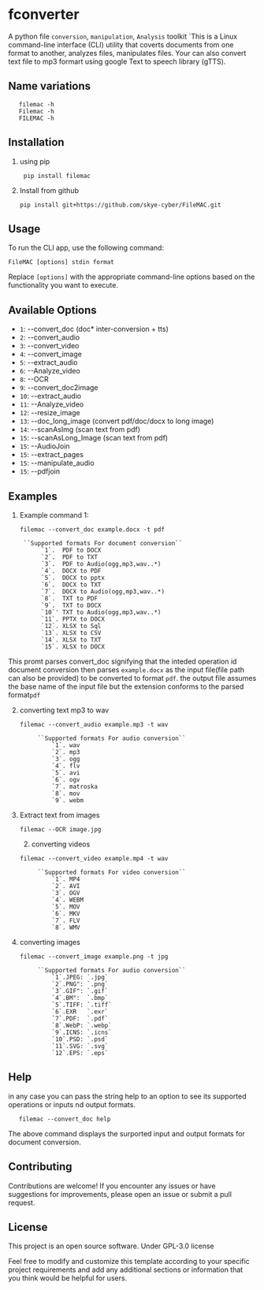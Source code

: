 # fconverter
A python file `conversion`, `manipulation`, `Analysis` toolkit
`This is a Linux command-line interface (CLI) utility that coverts documents from one format to another,
analyzes files, manipulates files.
Your can also convert text file to mp3 formart using google Text to speech library (gTTS).
## Name variations
```shell
   filemac -h
   Filemac -h
   FILEMAC -h
   ```

## Installation
1. using pip

   ```shell
	pip install filemac
   ```
2. Install from github

    ```shell
    pip install git+https://github.com/skye-cyber/FileMAC.git
    ```
## Usage

To run the CLI app, use the following command:

```shell
FileMAC [options] stdin format
```

Replace `[options]` with the appropriate command-line options based on the functionality you want to execute.

## Available Options

- `1`:  --convert_doc         (doc* inter-conversion + tts)
- `2`:  --convert_audio
- `3`:  --convert_video
- `4`:  --convert_image
- `5`:  --extract_audio
- `6`:  --Analyze_video
- `8`:  --OCR
- `9`:  --convert_doc2image
- `10`: --extract_audio
- `11`: --Analyze_video
- `12`: --resize_image
- `13`: --doc_long_image      (convert pdf/doc/docx to long image)
- `14`: --scanAsImg           (scan text from pdf)
- `15`: --scanAsLong_Image    (scan text from pdf)
- `15`: --AudioJoin
- `15`: --extract_pages
- `15`: --manipulate_audio
- `15`: --pdfjoin
## Examples

1. Example command 1:

   ```shell
   filemac --convert_doc example.docx -t pdf
   ```
        ``Supported formats For document conversion``
             `1`.  PDF to DOCX
             `2`.  PDF to TXT
             `3`.  PDF to Audio(ogg,mp3,wav..*)
             `4`.  DOCX to PDF
             `5`.  DOCX to pptx
             `6`.  DOCX to TXT
             `7`.  DOCX to Audio(ogg,mp3,wav..*)
             `8`.  TXT to PDF
             `9`.  TXT to DOCX
             `10`' TXT to Audio(ogg,mp3,wav..*)
             `11`. PPTX to DOCX
             `12`. XLSX to Sql
             `13`. XLSX to CSV
             `14`. XLSX to TXT
             `15`. XLSX to DOCX

  This promt parses convert_doc signifying that the inteded operation id document conversion then parses ```example.docx``` as the input file(file path can also be provided) to be converted to format ```pdf```.
the output file assumes the base name of the input file but the extension conforms to the parsed format```pdf```

2. converting text mp3 to wav
   ```shell
   filemac --convert_audio example.mp3 -t wav
    ```
            ``Supported formats For audio conversion``
                `1`. wav
                `2`. mp3
                `3`. ogg
                `4`. flv
                `5`. avi
                `6`. ogv
                `7`. matroska
                `8`. mov
                `9`. webm

3. Extract text from images
    ```shell
    filemac --OCR image.jpg
    ```

    2. converting videos
   ```shell
   filemac --convert_video example.mp4 -t wav
    ```
            ``Supported formats For video conversion``
                `1`. MP4
                `2`. AVI
                `3`. OGV
                `4`. WEBM
                `5`. MOV
                `6`. MKV
                `7`. FLV
                `8`. WMV

2. converting images
   ```shell
   filemac --convert_image example.png -t jpg
    ```
            ``Supported formats For audio conversion``
                `1`.JPEG: `.jpg`
                `2`.PNG": `.png`
                `3`.GIF": `.gif`
                `4`.BM":  `.bmp`
                `5`.TIFF: `.tiff`
                `6`.EXR   `.exr`
                `7`.PDF:  `.pdf`
                `8`.WebP: `.webp`
                `9`.ICNS: `.icns`
                `10`.PSD: `.psd`
                `11`.SVG: `.svg`
                `12`.EPS: `.eps`

## Help
in any case you can pass the string help to an option to see its supported operations or inputs nd output formats.
```shell
   filemac --convert_doc help
```
The above command displays the surported input and output formats for document conversion.
## Contributing

Contributions are welcome! If you encounter any issues or have suggestions for improvements, please open an issue or submit a pull request.

## License

This project is an open source software. Under GPL-3.0 license


Feel free to modify and customize this template according to your specific project requirements and add any additional sections or information that you think would be helpful for users.

